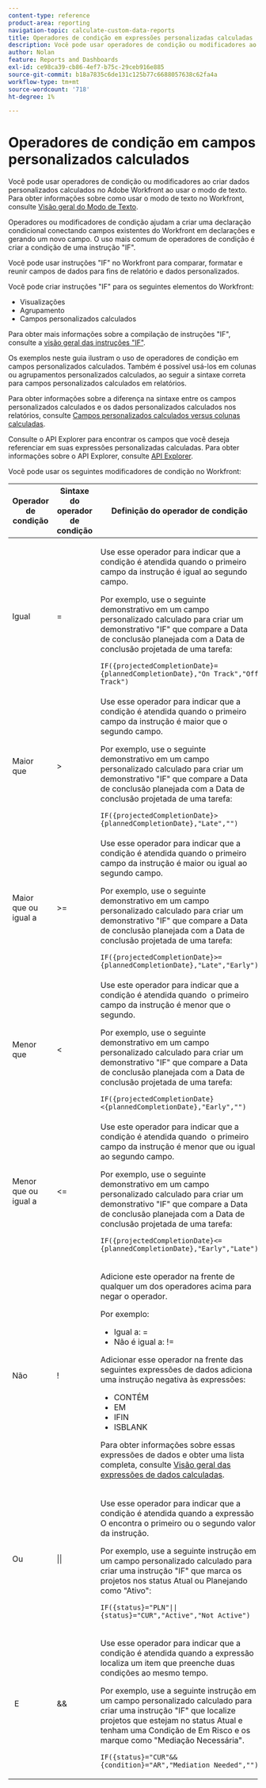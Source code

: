 ```yaml
---
content-type: reference
product-area: reporting
navigation-topic: calculate-custom-data-reports
title: Operadores de condição em expressões personalizadas calculadas
description: Você pode usar operadores de condição ou modificadores ao criar dados personalizados calculados no Adobe Workfront ao usar o modo de texto.
author: Nolan
feature: Reports and Dashboards
exl-id: ce98ca39-cb86-4ef7-b75c-29ceb916e885
source-git-commit: b18a7835c6de131c125b77c6688057638c62fa4a
workflow-type: tm+mt
source-wordcount: '718'
ht-degree: 1%

---
```


# Operadores de condição em campos personalizados calculados

<!-- Audited: 2/2024 -->

Você pode usar operadores de condição ou modificadores ao criar dados personalizados calculados no Adobe Workfront ao usar o modo de texto. Para obter informações sobre como usar o modo de texto no Workfront, consulte [Visão geral do Modo de Texto](../../../reports-and-dashboards/reports/text-mode/understand-text-mode.md).

Operadores ou modificadores de condição ajudam a criar uma declaração condicional conectando campos existentes do Workfront em declarações e gerando um novo campo. O uso mais comum de operadores de condição é criar a condição de uma instrução &quot;IF&quot;.

Você pode usar instruções &quot;IF&quot; no Workfront para comparar, formatar e reunir campos de dados para fins de relatório e dados personalizados.

Você pode criar instruções &quot;IF&quot; para os seguintes elementos do Workfront:

* Visualizações
* Agrupamento
* Campos personalizados calculados

Para obter mais informações sobre a compilação de instruções &quot;IF&quot;, consulte a [ visão geral das instruções &quot;IF&quot;](../../../reports-and-dashboards/reports/calc-cstm-data-reports/if-statements-overview.md).

Os exemplos neste guia ilustram o uso de operadores de condição em campos personalizados calculados. Também é possível usá-los em colunas ou agrupamentos personalizados calculados, ao seguir a sintaxe correta para campos personalizados calculados em relatórios.

Para obter informações sobre a diferença na sintaxe entre os campos personalizados calculados e os dados personalizados calculados nos relatórios, consulte [Campos personalizados calculados versus colunas calculadas](../../../reports-and-dashboards/reports/calc-cstm-data-reports/calculated-custom-fields-calculated-columns.md).

Consulte o API Explorer para encontrar os campos que você deseja referenciar em suas expressões personalizadas calculadas. Para obter informações sobre o API Explorer, consulte [API Explorer](../../../wf-api/general/api-explorer.md).

Você pode usar os seguintes modificadores de condição no Workfront:

<table style="table-layout:auto"> 
 <col> 
 <col> 
 <col> 
 <thead> 
  <tr> 
   <th>Operador de condição</th> 
   <th>Sintaxe do operador de condição</th> 
   <th>Definição do operador de condição</th> 
  </tr> 
 </thead> 
 <tbody> 
  <tr> 
   <td>Igual</td> 
   <td>= </td> 
   <td> <p>Use esse operador para indicar que a condição é atendida quando o primeiro campo da instrução é igual ao segundo campo.</p> <p>Por exemplo, use o seguinte demonstrativo em um campo personalizado calculado para criar um demonstrativo "IF" que compare a Data de conclusão planejada com a Data de conclusão projetada de uma tarefa: </p><p><code>IF({projectedCompletionDate}={plannedCompletionDate},"On Track","Off Track")</code></p> </td> 
  </tr> 
  <tr> 
   <td>Maior que </td> 
   <td>&gt; </td> 
   <td>Use esse operador para indicar que a condição é atendida quando o primeiro campo da instrução é maior que o segundo campo. <p>Por exemplo, use o seguinte demonstrativo em um campo personalizado calculado para criar um demonstrativo "IF" que compare a Data de conclusão planejada com a Data de conclusão projetada de uma tarefa: </p><p><code>IF({projectedCompletionDate}&gt;{plannedCompletionDate},"Late","")</code></p></td> 
  </tr> 
  <tr> 
   <td>Maior que ou igual a </td> 
   <td>&gt;= </td> 
   <td>Use esse operador para indicar que a condição é atendida quando o primeiro campo da instrução é maior ou igual ao segundo campo. <p>Por exemplo, use o seguinte demonstrativo em um campo personalizado calculado para criar um demonstrativo "IF" que compare a Data de conclusão planejada com a Data de conclusão projetada de uma tarefa: </p><p><code>IF({projectedCompletionDate}&gt;={plannedCompletionDate},"Late","Early")</code></p></td> 
  </tr> 
  <tr> 
   <td>Menor que </td> 
   <td>&lt; </td> 
   <td>Use este operador para indicar que a condição é atendida quando  o primeiro campo da instrução é menor que o segundo. <p>Por exemplo, use o seguinte demonstrativo em um campo personalizado calculado para criar um demonstrativo "IF" que compare a Data de conclusão planejada com a Data de conclusão projetada de uma tarefa: </p><p><code>IF({projectedCompletionDate}&lt;{plannedCompletionDate},"Early","")</code></p></td> 
  </tr> 
  <tr> 
   <td>Menor que ou igual a </td> 
   <td>&lt;= </td> 
   <td>Use este operador para indicar que a condição é atendida quando  o primeiro campo da instrução é menor que ou igual ao segundo campo. <p>Por exemplo, use o seguinte demonstrativo em um campo personalizado calculado para criar um demonstrativo "IF" que compare a Data de conclusão planejada com a Data de conclusão projetada de uma tarefa: </p><p><code>IF({projectedCompletionDate}&lt;={plannedCompletionDate},"Early","Late")</code></p></td> 
  </tr> 
  <tr> 
   <td>Não </td> 
   <td>! </td> 
   <td> <p>Adicione este operador na frente de qualquer um dos operadores acima para negar o operador. </p> <p>Por exemplo: </p> 
    <ul> 
     <li>Igual a: = </li> 
     <li>Não é igual a: != </li> 
    </ul> <p>Adicionar esse operador na frente das seguintes expressões de dados adiciona uma instrução negativa às expressões: </p> 
    <ul> 
     <li>CONTÉM </li> 
     <li>EM </li> 
     <li>IFIN </li> 
     <li>ISBLANK </li> 
    </ul> <p>Para obter informações sobre essas expressões de dados e obter uma lista completa, consulte <a href="../../../reports-and-dashboards/reports/calc-cstm-data-reports/calculated-data-expressions.md" class="MCXref xref">Visão geral das expressões de dados calculadas</a>. </p> </td> 
  </tr> 
  <tr> 
   <td>Ou </td> 
   <td>|| </td> 
   <td> <p>Use esse operador para indicar que a condição é atendida quando a expressão  O encontra o primeiro ou o segundo valor da instrução. </p> <p>Por exemplo, use a seguinte instrução em um campo personalizado calculado para criar uma instrução "IF" que marca os projetos nos status Atual ou Planejando como "Ativo": </p><p><code>IF({status}="PLN"||{status}="CUR","Active","Not Active")</code></p> </td> 
  </tr> 
  <tr> 
   <td> E </td> 
   <td>&amp;&amp; </td> 
   <td> <p>Use esse operador para indicar que a condição é atendida quando a expressão  localiza um item que preenche duas condições ao mesmo tempo. </p> <p>Por exemplo, use a seguinte instrução em um campo personalizado calculado para criar uma instrução "IF" que localize projetos que estejam no status Atual e tenham uma Condição de Em Risco e os marque como "Mediação Necessária". </p><p><code>IF({status}="CUR"&&{condition}="AR","Mediation Needed","")</code></p> </td> 
  </tr> 
 </tbody> 
</table>
